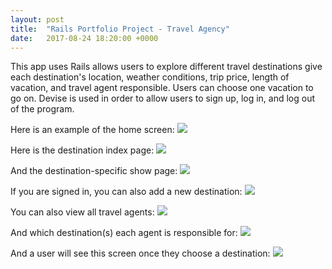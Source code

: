 ```yaml
---
layout: post
title:  "Rails Portfolio Project - Travel Agency"
date:   2017-08-24 18:20:00 +0000
---
```



This app uses Rails allows users to explore different travel destinations give each destination's location, weather conditions, trip price, length of vacation, and travel agent responsible. Users can choose one vacation to go on. Devise is used in order to allow users to sign up, log in, and log out of the program.

Here is an example of the home screen:
![](http://imgur.com/MrswAeL)

Here is the destination index page:
![](http://imgur.com/XGoxKLy)

And the destination-specific show page:
![](http://imgur.com/wY8uFRB)

If you are signed in, you can also add a new destination:
![](http://imgur.com/yhHOAPu)

You can also view all travel agents:
![](http://imgur.com/ndCpDQk)

And which destination(s) each agent is responsible for:
![](http://imgur.com/AiOXbiT)

And a user will see this screen once they choose a destination:
![](http://imgur.com/lkOXby4)

